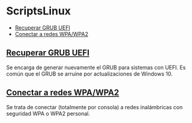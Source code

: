 # ScriptsLinux
* [Recuperar GRUB UEFI](https://github.com/Juampa852/ScriptsLinux#recuperar-grub-uefi)
* [Conectar a redes WPA/WPA2](https://github.com/Juampa852/ScriptsLinux#conectar-a-redes-wpawpa2)

## [Recuperar GRUB UEFI](https://github.com/Juampa852/ScriptsLinux#recuperar-grub-uefi) ##
Se encarga de generar nuevamente el GRUB para sistemas con UEFI. Es común que el GRUB se arruine por actualizaciones de Windows 10.

## [Conectar a redes WPA/WPA2](https://github.com/Juampa852/ScriptsLinux/blob/master/Conectar%20a%20redes%20WPA%E2%81%84WPA2.sh) ##
Se trata de conectar (totalmente por consola) a redes inalámbricas con seguridad WPA o WPA2 personal.
